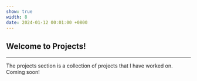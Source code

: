 ```yaml
---
show: true
width: 8
date: 2024-01-12 00:01:00 +0800
---
```


<div class="p-4">
    <h2>Welcome to Projects!</h2>
    <hr />
    <p>
        The projects section is a collection of projects that I have worked on. Coming soon!
    </p>
    <br />
    <br />
    <br />
    <br />
    <br />
    <br />
    <br />
</div>